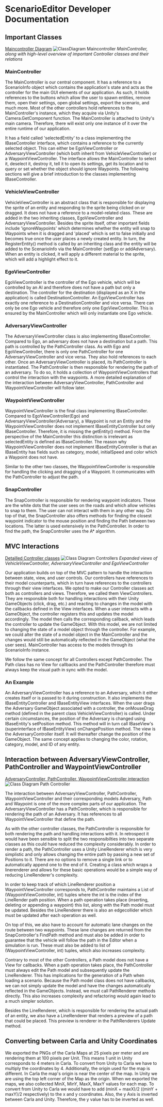 # ScenarioEditor Developer Documentation

## Important Classes

[Maincontroller Diagram](https://github.com/jodi106/AI_Testing_Simulator/blob/main/Developer-Documentation/img/ClassDiagram-MainController.jpg)
![ClassDiagram Maincontroller](img/ClassDiagram-MainController.jpg)
*MainController, along with high-level overview of important Controller classes and their relations*

### MainController

The MainController is our central component. It has a reference to a ScenarioInfo object which contains the application's state and acts as the controller for the main GUI elements of our application. As such, it holds references to the buttons which allow the user to spawn entities, remove them, open their settings, open global settings, export the scenario, and much more. Most of the other controllers hold references to the MainController's instance, which they acquire via Unity's Camera.GetComponent function. The MainController is attached to Unity's main camera. Therefore, there will exist only one instance of it over the entire runtime of our application.

It has a field called 'selectedEntity' to a class implementing the IBaseController interface, which contains a reference to the currently selected object. This can either be EgoViewController or AdversaryViewController (which both inherit from VehicleViewController) or a WaypointViewController. The interface allows the MainController to select it, deselect it, destroy it, tell it to open its settings, get its location and to query or set whether the object should ignore Waypoints. The following sections will give a brief introduction to the classes implementing IBaseController.

### VehicleViewController

VehicleViewController is an abstract class that is responsible for displaying the sprite of an entity and responding to the sprite being clicked on or dragged. It does not have a reference to a model-related class. These are added in the two inheriting classes, EgoViewController and AdversaryViewController. Besides the sprite itself, other important fields include 'ignoreWaypoints' which determines whether the entity will snap to Waypoints when it is dragged and 'placed' which is set to false initially and becomes true once the user places a newly created entity. In turn, the RegisterEntity() method is called by an inheriting class and the entity will be added to the ScenarioInfo via the MainController (setEgo or addAdversary). When an entity is clicked, it will apply a different material to the sprite, which will add a highlight effect to it.

### EgoViewController

EgoViewController is the controller of the Ego vehicle, which will be controlled by an AI and therefore does not have a path but only a destination. The controller for the destination (displayed as an X in the application) is called DestinationController. An EgoViewController has exactly one reference to a DestinationController and vice versa. There can only be one Ego vehicle and therefore only one EgoViewController. This is ensured by the MainController which will only instantiate one Ego vehicle.

### AdversaryViewController

The AdversaryViewController class is also implementing IBaseController. Compared to Ego, an adversary does not have a destination but a path. This path is controlled by the PathController class. As with Ego and EgoViewController, there is only one PathController for one AdversaryViewController and vice versa. They also hold references to each other. Once an AdversaryViewController is placed, its PathController is instantiated. The PathController is then responsible for rendering the path of an adversary. To do so, it holds a collection of WaypointViewControllers that control the interaction with the waypoints. A more detailed explanation of the interaction between AdversaryViewController, PathController and WaypointViewController will follow later.

### WaypointViewController

WaypointViewController is the final class implementing IBaseController. Compared to EgoViewController(Ego) and AdversaryViewController(Adversary), a Waypoint is not an Entity and the WaypointViewController does not implement IBaseEntityController but only IBaseController. Therefore, it is missing the getEntity() method. From the perspective of the MainController this distinction is irrelevant as selectedEntity is defined as IBaseController. The reason why WaypointViewController does not implement IBaseEntityController is that an IBaseEntity has fields such as category, model, initialSpeed and color which a Waypoint does not have.

Similar to the other two classes, the WaypointViewController is responsible for handling the clicking and dragging of a Waypoint. It communicates with the PathController to adjust the path.

### SnapController

The SnapController is responsible for rendering waypoint indicators. These are the white dots that the user sees on the roads and which allow vehicles to snap to them. The user can not interact with them in any other way. On top of that, the SnapController also offers methods for finding the closest waypoint indicator to the mouse position and finding the Path between two locations. The latter is used extensively in the PathController. In order to find the path, the SnapController uses the A* algorithm.

## MVC Interactions
[Detailled Controller classes](https://github.com/jodi106/AI_Testing_Simulator/blob/main/Developer-Documentation/img/ClassDiagram-Controllers.jpg)
![Class Diagram Controllers](img/ClassDiagram-Controllers.jpg)
*Expanded views of VehicleViewController, AdversaryViewController and EgoViewController*

Our application builds on top of the MVC pattern to handle the interaction between state, view, and user controls. Our controllers have references to their model counterparts, which in turn have references to the controllers through their view interfaces. We opted to make our Controller classes act both as controllers and views. Therefore, we called them ViewControllers. They are responsible both for handling interactions with their Unity GameObjects (click, drag, etc.) and reacting to changes in the model with the callbacks defined in the View interfaces. When a user interacts with a GameObject, the controller registers this and updates the model accordingly. The model then calls the corresponding callback, which leads the controller to update the GameObject. With this model, we are not limited to changing the state of a model object through the controller. For example, we could alter the state of a model object in the MainController and the changes would still be automatically reflected in the GameObject (what the user sees). MainController has access to the models through its ScenarioInfo instance.

We follow the same concept for all Controllers except PathController. The Path class has no View for callbacks and the PathController therefore must always keep the visual path in sync with the model.

### An Example

An AdversaryViewController has a reference to an Adversary, which it either creates itself or is passed to it during construction. It also implements the IBaseEntityController and IBaseEntityView interfaces. When the user drags the Adversary GameObject associated with a controller, the onMouseDrag method (defined in the parent class VehicleViewController) is called. Under certain circumstances, the position of the Adversary is changed using IBaseEntity's setPosition method. This method will in turn call IBaseView's (superinterface of IBaseEntityView) onChangePosition method. The view is the AdversaryController itself. It will thereafter change the position of the GameObject. The same concept applies to changing the color, rotation, category, model, and ID of any entity.

## Interaction between AdversaryViewController, PathController and WaypointViewController
[AdversaryController, PathController, WaypointViewController interaction](https://github.com/jodi106/AI_Testing_Simulator/blob/main/Developer-Documentation/img/ClassDiagram-PathController.jpg)
![Class Diagram Path Controller](img/ClassDiagram-PathController.jpg)


The interaction between AdversaryViewController, PathController, WaypointViewController and their corresponding models Adversary, Path and Waypoint is one of the more complex parts of our application. The AdversaryViewController has a PathController, which is responsible for rendering the path of an Adversary. It has references to all WaypointViewController that define the path. 

As with the other controller classes, the PathController is responsible for both rendering the path and handling interactions with it. In retrospect it would have been sensible to split the two responsibilties into two separate classes as this could have reduced the complexity considerably. In order to render a path, the PathController uses a Unity LineRenderer which is very simplistic and only allows changing the entire path by passing a new set of Positions to it. There are no options to remove a single link or to automatically append one to the end of it. Creating a class which wraps a linerenderer and allows for these basic operations would be a simple way of reducing LineRenderer's complexity. 

In order to keep track of which LineRenderer position a WaypointViewController corresponds to, PathController maintains a List of (WaypointViewController, int) tuples where the int is the index of the LineRender path position. When a path operation takes place (inserting, deleting or appending a waypoint) this list, along with the Path model must be updated. Besides the LineRenderer there is also an edgecollider which must be updated after each operation as well.

On top of this, we also have to account for automatic lane changes on the route between two waypoints. These lane changes are returned from the SnapController's FindPath method and must also be added in order to guarantee that the vehicle will follow the path in the Editor when a simulation is run. These must also be added to list of (WaypointViewController, int) tuples, which also increases complexity.

Contrary to most of the other Controllers, a Path model does not have a View for callbacks. When a path operation takes place, the PathController must always edit the Path model and subsequently update the LineRenderer. This has implications for the generation of a Path when loading a scenario. Because the Path model class does not have callbacks, we can not simply update the model and have the changes automatically reflected in the GameObjects. Instead, we must call PathRenderer methods directly. This also increases complexity and refactoring would again lead to a much simpler solution.

Besides the LineRenderer, which is responsible for rendering the actual path of an entity, we also have a LineRenderer that renders a preview of a path that could be placed. This preview is renderer in the PathRenderers Update method.

## Converting between Carla and Unity Coordinates

We exported the PNGs of the Carla Maps at 25 pixels per meter and are rendering them at 100 pixels per Unit. This means 1 unit in Unity corresponds to 4 meters in Carla. To convert from Unity to Carla we have to multiply the coordinates by 4. Additionally, the origin used for the map is different. In Carla the map's origin is near the center of the map. In Unity we are using the top left corner of the Map as the origin. When we exported the maps, we also collected MinX, MinY, MaxX, MaxY values for each map. To convert from Unity to Carla we would have to add (minX + maxX)/2 ((minY + maxY)/2 respectively) to the x and y coordinates. Also, the y Axis is inverted between Carla and Unity. Therefore, the y value has to be inverted as well.


